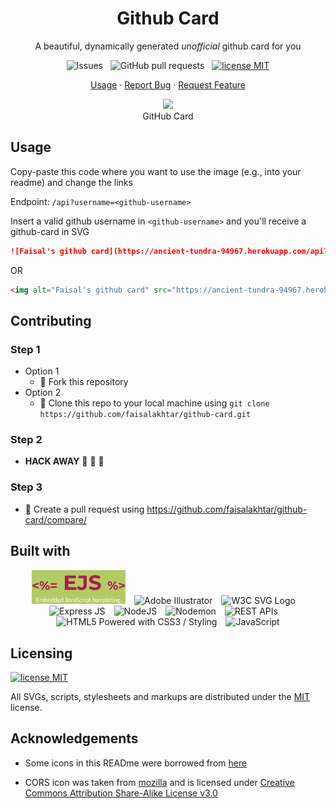 <h1 align="center">Github Card</h1>

<p align="center">
 A beautiful, dynamically generated <i>unofficial</i> github card for you
</p>

<p align="center">
  <img alt="Issues" src="https://img.shields.io/github/issues/faisalAkhtar/github-card?color=0088ff" />
  &nbsp;
  <img alt="GitHub pull requests" src="https://img.shields.io/github/issues-pr/faisalAkhtar/github-card?color=0088ff" />
  &nbsp;
  <a href="LICENSE"><img alt="license MIT" src="https://img.shields.io/static/v1?label=LICENSE&message=MIT&color=informational" /></a>
</p>

<p align="center">
  <a href="#usage">Usage</a>
  ·
  <a href="https://github.com/faisalAkhtar/github-card/issues/new/choose">Report Bug</a>
  ·
  <a href="https://github.com/faisalAkhtar/github-card/issues/new/choose">Request Feature</a>
</p>

<p align="center">
  <img src="https://ancient-tundra-94967.herokuapp.com/card?user=faisalAkhtar" width="700">
  <br>
  GitHub Card
</p>


## Usage
Copy-paste this code where you want to use the image (e.g., into your readme) and change the links

Endpoint: `/api?username=<github-username>`

Insert a valid github username in `<github-username>` and you'll receive a github-card in SVG

```md
![Faisal's github card](https://ancient-tundra-94967.herokuapp.com/api?username=faisalakhtar)]
```
OR
```md
<img alt="Faisal's github card" src="https://ancient-tundra-94967.herokuapp.com/api?username=faisalakhtar">
```


## Contributing
### Step 1
- Option 1
  - :fork_and_knife: Fork this repository
- Option 2
  -  :dancers: Clone this repo to your local machine using ```git clone https://github.com/faisalakhtar/github-card.git```

### Step 2
- **HACK AWAY** :hammer: :hammer: :hammer:

### Step 3
- :repeat: Create a pull request using https://github.com/faisalakhtar/github-card/compare/


## Built with

<p align="center">
<img width="150" src="https://github.com/faisalAkhtar/dear-diary/blob/master/screenshots/ejs.png?raw=true" alt="Embedded JavaScript templating" title="Embedded JavaScript templating">&emsp;<img width="80" src="https://www.adobe.com/content/dam/cc/icons/illustrator.svg" alt="Adobe Illustrator" title="Adobe Illustrator">&emsp;<img width="90" src="https://www.w3.org/Icons/SVG/svg-logo-v.png" alt="W3C SVG Logo" title="SVG">&emsp;<img width="150" src="https://expressjs.com/images/express-facebook-share.png" alt="Express JS" title="Express JS">&emsp;<img width="125" src="https://upload.wikimedia.org/wikipedia/commons/thumb/d/d9/Node.js_logo.svg/1200px-Node.js_logo.svg.png" alt="NodeJS" title="NodeJS">&emsp;<img width="80" src="https://user-images.githubusercontent.com/13700/35731649-652807e8-080e-11e8-88fd-1b2f6d553b2d.png" alt="Nodemon" title="Nodemon">&emsp;<img width="100" src="https://upload.wikimedia.org/wikipedia/commons/thumb/6/6c/Cloud-API-Logo.svg/1200px-Cloud-API-Logo.svg.png" alt="REST APIs" title="REST APIs">&emsp;<img width="175" src="https://www.w3.org/html/logo/badge/html5-badge-h-css3.png" alt="HTML5 Powered with CSS3 / Styling" title="HTML5 Powered with CSS3 / Styling">&emsp;<img width="90" src="https://upload.wikimedia.org/wikipedia/commons/6/6a/JavaScript-logo.png" alt="JavaScript" title="JavaScript">
</p>

## Licensing

[![license MIT](https://img.shields.io/static/v1?label=LICENSE&message=MIT&color=informational)](LICENSE)

All SVGs, scripts, stylesheets and markups are distributed under the [MIT](LICENSE) license.

## Acknowledgements

- Some icons in this READme were borrowed from [here](https://commons.wikimedia.org/wiki/Main_Page)

- CORS icon was taken from [mozilla](https://mozilla.org/) and is licensed under [Creative Commons Attribution Share-Alike License v3.0](https://creativecommons.org/licenses/by-sa/3.0/)
